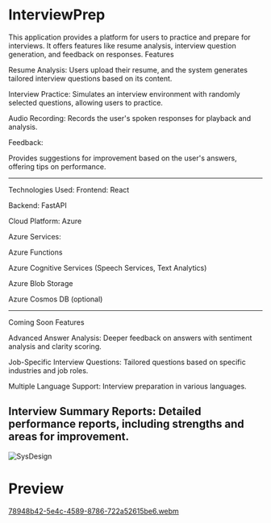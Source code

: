 # InterviewPrep
This application provides a platform for users to practice and prepare for interviews. It offers features like resume analysis, interview question generation, and feedback on responses.
Features

Resume Analysis:
Users upload their resume, and the system generates tailored interview questions based on its content.

Interview Practice:
Simulates an interview environment with randomly selected questions, allowing users to practice.

Audio Recording:
Records the user's spoken responses for playback and analysis.

Feedback:

Provides suggestions for improvement based on the user's answers, offering tips on performance.

-----------------------------------------------------------------------------------------------------
Technologies Used:
Frontend: React

Backend: FastAPI

Cloud Platform: Azure

Azure Services:

Azure Functions

Azure Cognitive Services (Speech Services, Text Analytics)

Azure Blob Storage

Azure Cosmos DB (optional)

-----------------------------------------------------------------------------------------------------

Coming Soon Features

Advanced Answer Analysis: Deeper feedback on answers with sentiment analysis and clarity scoring.

Job-Specific Interview Questions: Tailored questions based on specific industries and job roles.

Multiple Language Support: Interview preparation in various languages.

Interview Summary Reports: Detailed performance reports, including strengths and areas for improvement.
-----------------------------------------------------------------------------------------------------

![SysDesign](https://github.com/user-attachments/assets/143e0b15-9c58-4e6a-9c03-187c788c1e8b)

# Preview
[78948b42-5e4c-4589-8786-722a52615be6.webm](https://github.com/user-attachments/assets/30ecbbdb-d736-4579-b5c7-32617909dbd5)
